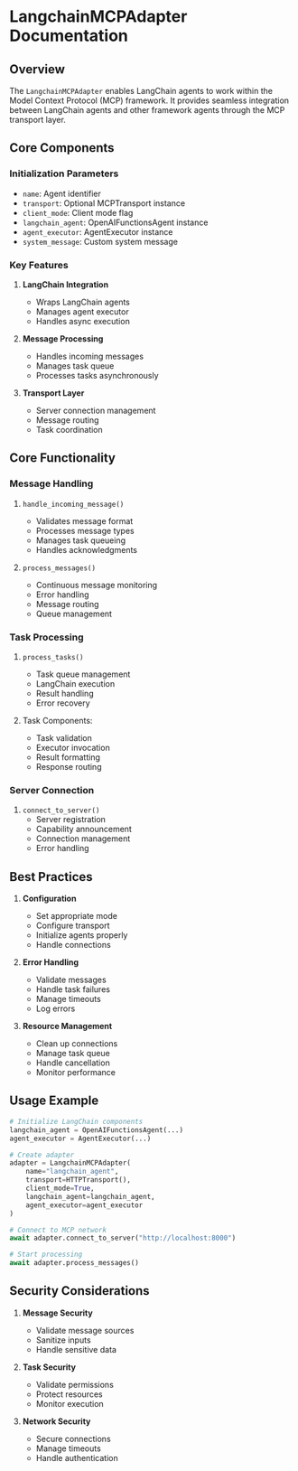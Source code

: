 # LangchainMCPAdapter Documentation

## Overview
The `LangchainMCPAdapter` enables LangChain agents to work within the Model Context Protocol (MCP) framework. It provides seamless integration between LangChain agents and other framework agents through the MCP transport layer.

## Core Components

### Initialization Parameters
- `name`: Agent identifier
- `transport`: Optional MCPTransport instance
- `client_mode`: Client mode flag
- `langchain_agent`: OpenAIFunctionsAgent instance
- `agent_executor`: AgentExecutor instance
- `system_message`: Custom system message

### Key Features
1. **LangChain Integration**
   - Wraps LangChain agents
   - Manages agent executor
   - Handles async execution

2. **Message Processing**
   - Handles incoming messages
   - Manages task queue
   - Processes tasks asynchronously

3. **Transport Layer**
   - Server connection management
   - Message routing
   - Task coordination

## Core Functionality

### Message Handling
1. `handle_incoming_message()`
   - Validates message format
   - Processes message types
   - Manages task queueing
   - Handles acknowledgments

2. `process_messages()`
   - Continuous message monitoring
   - Error handling
   - Message routing
   - Queue management

### Task Processing
1. `process_tasks()`
   - Task queue management
   - LangChain execution
   - Result handling
   - Error recovery

2. Task Components:
   - Task validation
   - Executor invocation
   - Result formatting
   - Response routing

### Server Connection
1. `connect_to_server()`
   - Server registration
   - Capability announcement
   - Connection management
   - Error handling

## Best Practices

1. **Configuration**
   - Set appropriate mode
   - Configure transport
   - Initialize agents properly
   - Handle connections

2. **Error Handling**
   - Validate messages
   - Handle task failures
   - Manage timeouts
   - Log errors

3. **Resource Management**
   - Clean up connections
   - Manage task queue
   - Handle cancellation
   - Monitor performance

## Usage Example
```python
# Initialize LangChain components
langchain_agent = OpenAIFunctionsAgent(...)
agent_executor = AgentExecutor(...)

# Create adapter
adapter = LangchainMCPAdapter(
    name="langchain_agent",
    transport=HTTPTransport(),
    client_mode=True,
    langchain_agent=langchain_agent,
    agent_executor=agent_executor
)

# Connect to MCP network
await adapter.connect_to_server("http://localhost:8000")

# Start processing
await adapter.process_messages()
```

## Security Considerations

1. **Message Security**
   - Validate message sources
   - Sanitize inputs
   - Handle sensitive data

2. **Task Security**
   - Validate permissions
   - Protect resources
   - Monitor execution

3. **Network Security**
   - Secure connections
   - Manage timeouts
   - Handle authentication